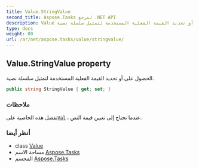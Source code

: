 ```yaml
---
title: Value.StringValue
second_title: Aspose.Tasks لمرجع .NET API
description: Value ملكية. الحصول على أو تحديد القيمة الفعلية المستخدمة لتمثيل سلسلة نصية.
type: docs
weight: 80
url: /ar/net/aspose.tasks/value/stringvalue/
---
```

## Value.StringValue property

الحصول على أو تحديد القيمة الفعلية المستخدمة لتمثيل سلسلة نصية.

```csharp
public string StringValue { get; set; }
```

### ملاحظات

تفضل هذه الخاصية على[`Val`](../val/) ، عندما تحتاج إلى تعيين قيمة النص.

### أنظر أيضا

* class [Value](../)
* مساحة الاسم [Aspose.Tasks](../../value/)
* المجسم [Aspose.Tasks](../../../)


